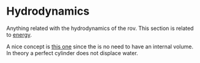 # Hydrodynamics
Anything related with the hydrodynamics of the rov. This section is related to [energy](energy.md).

A nice concept is [this one](http://contest.techbriefs.com/2012/entries/safety-and-security/2685) since the is no need to have an internal volume. In theory a perfect cylinder does not displace water.
